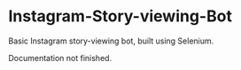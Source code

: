 # Instagram-Story-viewing-Bot
Basic Instagram story-viewing bot, built using Selenium.

Documentation not finished.
